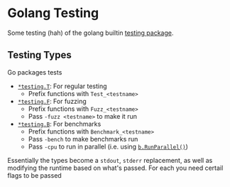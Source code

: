 # Golang Testing

Some testing (hah) of the golang builtin [testing package](https://pkg.go.dev/testing).

## Testing Types

Go packages tests
- [`*testing.T`](https://pkg.go.dev/testing#T): For regular testing
  - Prefix functions with `Test_<testname>`
- [`*testing.F`](https://pkg.go.dev/testing#F): For fuzzing
  - Prefix functions with `Fuzz_<testname>`
  - Pass `-fuzz <testname>` to make it run
- [`*testing.B`](https://pkg.go.dev/testing#B): For benchmarks
  - Prefix functions with `Benchmark_<testname>`
  - Pass `-bench` to make benchmarks run
  - Pass `-cpu` to run in parallel (i.e. using [`b.RunParallel()`](https://pkg.go.dev/testing#hdr-Fuzzing:~:text=func%20BenchmarkTemplateParallel(b%20*testing.B)%20%7B%0A%20%20%20%20templ%20%3A%3D%20template.Must(template.New(%22test%22).Parse(%22Hello%2C%20%7B%7B.%7D%7D!%22))%0A%20%20%20%20b.RunParallel(func(pb%20*testing.PB)%20%7B%0A%20%20%20%20%20%20%20%20var%20buf%20bytes.Buffer%0A%20%20%20%20%20%20%20%20for%20pb.Next()%20%7B%0A%20%20%20%20%20%20%20%20%20%20%20%20buf.Reset()%0A%20%20%20%20%20%20%20%20%20%20%20%20templ.Execute(%26buf%2C%20%22World%22)%0A%20%20%20%20%20%20%20%20%7D%0A%20%20%20%20%7D)%0A%7D))

Essentially the types become a `stdout`, `stderr` replacement, as well as modifying the runtime based on what's passed. For each you need certail flags to be passed
